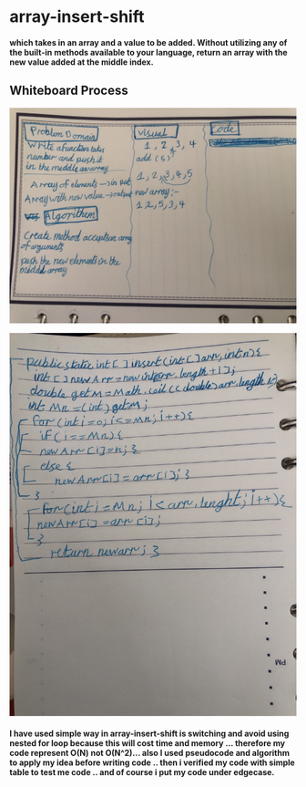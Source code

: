 # array-insert-shift

#### which takes in an array and a value to be added. Without utilizing any of the built-in methods available to your language, return an array with the new value added at the middle index.


## Whiteboard Process

![array-insert-shift](rev0.jpeg)

![array-insert-shift](rev1.jpeg)



#### I have used simple way in array-insert-shift is switching and avoid using nested for loop because this will cost time and memory ... therefore my code represent  O(N) not O(N^2)... also I used pseudocode and algorithm to apply my idea before writing code .. then i verified my code with simple table to test me code .. and of course i put my code under edgecase.